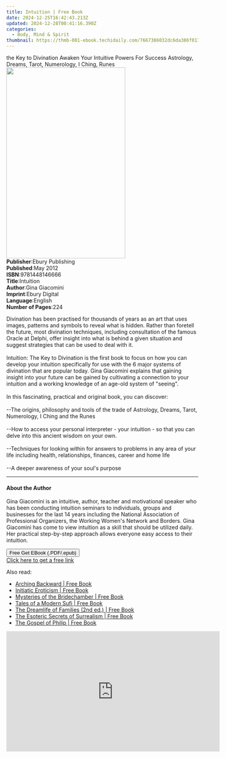```yaml
---
title: Intuition | Free Book
date: 2024-12-25T16:42:43.213Z
updated: 2024-12-28T00:41:16.390Z
categories:
  - Body, Mind & Spirit
thumbnail: https://thmb-001-ebook.techidaily.com/7667386032dc6da386f01778f68b400910f2dd0a52b7d362ba50f38afaa96912.jpg
---
```

<main id="book-container">
  <div class="flex flex-col">
    <div class="book-brief flex-1 py-6 px-4 sm:p-6 md:py-10 md:px-8">
      <!-- brief-->
      <div class="book-brief-main">
        the Key to Divination Awaken Your Intuitive Powers For Success
        Astrology, Dreams, Tarot, Numerology, I Ching, Runes
      </div>
    </div>
    <div
      class="book-meta-info flex-1 grid gap-4 col-start-1 col-end-3 row-start-1 sm:mb-6 sm:grid-cols-4 lg:gap-6 lg:col-start-2 lg:row-end-6 lg:row-span-6 lg:mb-0"
    >
      <div
        class="book-meta-info-left place-content-center mt-4 p-4 text-sm leading-6 col-start-2 col-span-2 dark:text-slate-400"
      >
        <img
          class="w-full h-500 object-cover rounded-lg sm:h-255 sm:col-span-2 lg:col-span-full"
          src="https://img-001-ebook.techidaily.com/855dedf3b130e731f817371286ab40059ae1adcfbd83a675fb0765478bdd4b4b.jpg"
          alt=""
          width="312"
          height="500"
        />
      </div>
      <div
        class="book-meta-info-right mt-2 col-start-1 row-start-2 col-span-3 self-center"
      >
        <!-- meta data  -->
        <div class="flex flex-col px-4 md:px-8">
          <div class="flex-1">
            <strong>Publisher</strong>:<span class="px-2"
              >Ebury Publishing</span
            >
          </div>
          <div class="flex-1">
            <strong>Published</strong>:<span class="px-2">May 2012</span>
          </div>
          <div class="flex-1">
            <strong>ISBN</strong>:<span class="px-2">9781448146666</span>
          </div>
          <div class="flex-1">
            <strong>Title</strong>:<span class="px-2">Intuition</span>
          </div>
          <div class="flex-1">
            <strong>Author</strong>:<span class="px-2">Gina Giacomini</span>
          </div>
          <div class="flex-1">
            <strong>Imprint</strong>:<span class="px-2">Ebury Digital</span>
          </div>
          <div class="flex-1">
            <strong>Language</strong>:<span class="px-2">English</span>
          </div>
          <div class="flex-1">
            <strong>Number of Pages</strong>:<span class="px-2">224</span>
          </div>
        </div>
      </div>
    </div>
    <div class="book-description flex-1 py-6 px-4 sm:p-6 md:py-10 md:px-8">
      <div class="book-description-main">
        <div accordion-content="" id="description">
          <p>
            Divination has been practised for thousands of years as an art that
            uses images, patterns and symbols to reveal what is hidden. Rather
            than foretell the future, most divination techniques, including
            consultation of the famous Oracle at Delphi, offer insight into what
            is behind a given situation and suggest strategies that can be used
            to deal with it. <br /><br />Intuition: The Key to Divination is the
            first book to focus on how you can develop your intuition
            specifically for use with the 6 major systems of divination that are
            popular today. Gina Giacomini explains that gaining insight into
            your future can be gained by cultivating a connection to your
            intuition and a working knowledge of an age-old system of "seeing".
            <br /><br />In this fascinating, practical and original book, you
            can discover:<br /><br />--The origins, philosophy and tools of the
            trade of Astrology, Dreams, Tarot, Numerology, I Ching and the
            Runes<br /><br />--How to access your personal interpreter - your
            intuition - so that you can delve into this ancient wisdom on your
            own.<br /><br />--Techniques for looking within for answers to
            problems in any area of your life including health, relationships,
            finances, career and home life <br /><br />--A deeper awareness of
            your soul's purpose
          </p>
        </div>
        <div class="accordion-fader"></div>
      </div>
    </div>
    <div class="book-excerpts flex-1 py-6 px-4 sm:p-6 md:py-10 md:px-8">
      <!-- excerpts-->
      <div class="book-excerpts-main">
        <hr />
        <h4 class="placeholder placeholder-heading">
          <span>About the Author</span>
        </h4>
        <p>
          Gina Giacomini is an intuitive, author, teacher and motivational
          speaker who has been conducting intuition seminars to individuals,
          groups and businesses for the last 14 years including the National
          Association of Professional Organizers, the Working Women's Network
          and Borders. Gina Giacomini has come to view intuition as a skill that
          should be utilized daily. Her practical step-by-step approach allows
          everyone easy access to their intuition.
        </p>
      </div>
    </div>
    <div
      class="book-about-author flex-1 py-6 px-4 sm:p-6 md:py-10 md:px-8"
    ></div>
    <div class="book-free-get flex-1 py-6 px-4 sm:p-6 md:py-10 md:px-8">
      <button
        id="btn-free-get"
        class="bg-blue-500 hover:bg-blue-700 text-white font-bold py-2 px-4 rounded"
      >
        Free Get EBook (.PDF/.epub)
      </button>
      <div id="countdown-display" class="px-2 text-lg mt-2"></div>
      <a
        id="free-link"
        class="hidden bg-blue-500 hover:bg-blue-700 text-white font-bold py-2 px-4 rounded"
        href="https://www.ebooks.com/en-us/book/873695/intuition/gina-giacomini/"
        target="_blank"
        >Click here to get a free link</a
      >
    </div>
    <script>
      let countdownTime = 0;
      let countdownInterval = null;
      document
        .getElementById('btn-free-get')
        .addEventListener('click', startCountdown);
      function startCountdown() {
        countdownTime = new Date().getTime() + 60000 * 3;
        countdownInterval = setInterval(updateCountdown, 1000);
        document.getElementById('btn-free-get').disabled = true;
        document
          .getElementById('btn-free-get')
          .classList.add('bg-gray-500', 'cursor-not-allowed');
      }
      function updateCountdown() {
        let currentTime = new Date().getTime();
        let timeLeft = countdownTime - currentTime;
        let secondsLeft = Math.floor(timeLeft / 1000);
        document.getElementById('countdown-display').innerHTML =
          `Remaining time: ${secondsLeft} seconds.`;
        if (secondsLeft <= 0) {
          clearInterval(countdownInterval);
          document.getElementById('btn-free-get').classList.add('hidden');
          document.getElementById('free-link').classList.remove('hidden');
          document.getElementById('countdown-display').innerHTML = '';
        }
      }
    </script>
  </div>
</main>

<ins class="adsbygoogle"
      style="display:block"
      data-ad-client="ca-pub-7571918770474297"
      data-ad-slot="8358498916"
      data-ad-format="auto"
      data-full-width-responsive="true"></ins>
    

<span class="atpl-alsoreadstyle">Also read:</span>
<div><ul>
<li><a href="https://novels-ebooks.techidaily.com/95782035-9781594776243-arching-backward/"><u>Arching Backward | Free Book</u></a></li>
<li><a href="https://novels-ebooks.techidaily.com/95782037-9781620551530-initiatic-eroticism/"><u>Initiatic Eroticism | Free Book</u></a></li>
<li><a href="https://novels-ebooks.techidaily.com/95782033-9781594777394-mysteries-of-the-bridechamber/"><u>Mysteries of the Bridechamber | Free Book</u></a></li>
<li><a href="https://novels-ebooks.techidaily.com/95782039-9781594779299-tales-of-a-modern-sufi/"><u>Tales of a Modern Sufi | Free Book</u></a></li>
<li><a href="https://novels-ebooks.techidaily.com/95782032-9781620556337-the-dreamlife-of-families-2nd-ed/"><u>The Dreamlife of Families (2nd ed.) | Free Book</u></a></li>
<li><a href="https://novels-ebooks.techidaily.com/95782041-9781620551769-the-esoteric-secrets-of-surrealism/"><u>The Esoteric Secrets of Surrealism | Free Book</u></a></li>
<li><a href="https://novels-ebooks.techidaily.com/95782030-9781594776403-the-gospel-of-philip/"><u>The Gospel of Philip | Free Book</u></a></li>
</ul></div>

<!-- affiliate ads begin -->
<iframe width="560" height="315" src="https://www.youtube.com/embed/O7ChChlyX2o?si=7pMKdN1NZig1kYek" title="YouTube video player" frameborder="0" allow="accelerometer; autoplay; clipboard-write; encrypted-media; gyroscope; picture-in-picture; web-share" referrerpolicy="strict-origin-when-cross-origin" allowfullscreen></iframe>
<!-- affiliate ads end -->

